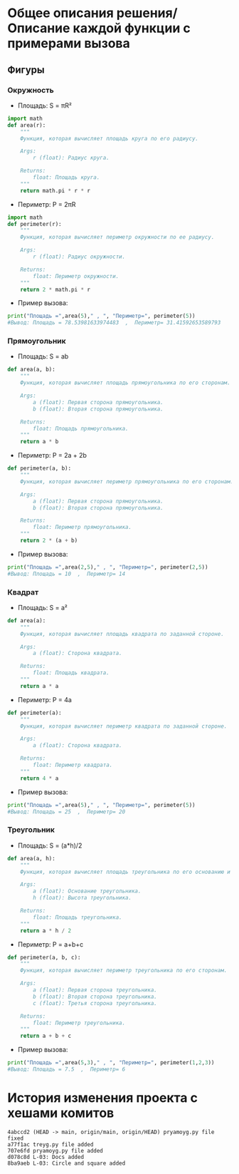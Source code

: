 # Общее описания решения/Описание каждой функции с примерами вызова
## Фигуры
### Окружность
- Площадь: S = πR²
```python
import math
def area(r):
    """
    Функция, которая вычисляет площадь круга по его радиусу.

    Args:
        r (float): Радиус круга.

    Returns:
        float: Площадь круга.
    """
    return math.pi * r * r
```
- Периметр: P = 2πR
```python
import math
def perimeter(r):
    """
    Функция, которая вычисляет периметр окружности по ее радиусу.

    Args:
        r (float): Радиус окружности.

    Returns:
        float: Периметр окружности.
    """
    return 2 * math.pi * r
```
- Пример вызова:
```python
print("Площадь =",area(5)," , ", "Периметр=", perimeter(5))
#Вывод: Площадь = 78.53981633974483  ,  Периметр= 31.41592653589793
```
### Прямоугольник
- Площадь: S = ab
```python
def area(a, b):
    """
    Функция, которая вычисляет площадь прямоугольника по его сторонам.

    Args:
        a (float): Первая сторона прямоугольника.
        b (float): Вторая сторона прямоугольника.

    Returns:
        float: Площадь прямоугольника.
    """
    return a * b
```
- Периметр: P = 2a + 2b
```python
def perimeter(a, b):
    """
    Функция, которая вычисляет периметр прямоугольника по его сторонам.

    Args:
        a (float): Первая сторона прямоугольника.
        b (float): Вторая сторона прямоугольника.

    Returns:
        float: Периметр прямоугольника.
    """
    return 2 * (a + b)
```
- Пример вызова:
```python
print("Площадь =",area(2,5)," , ", "Периметр=", perimeter(2,5))
#Вывод: Площадь = 10  ,  Периметр= 14
```
### Квадрат
- Площадь: S = a²
```python
def area(a):
    """
    Функция, которая вычисляет площадь квадрата по заданной стороне.

    Args:
        a (float): Сторона квадрата.

    Returns:
        float: Площадь квадрата.
    """
    return a * a
```
- Периметр: P = 4a
```python
def perimeter(a):
    """
    Функция, которая вычисляет периметр квадрата по заданной стороне.

    Args:
        a (float): Сторона квадрата.

    Returns:
        float: Периметр квадрата.
    """
    return 4 * a
```
- Пример вызова:
```python
print("Площадь =",area(5)," , ", "Периметр=", perimeter(5))
#Вывод: Площадь = 25  ,  Периметр= 20
```
### Треугольник
- Площадь: S = (a*h)/2
```python
def area(a, h):
    """
    Функция, которая вычисляет площадь треугольника по его основанию и высоте.

    Args:
        a (float): Основание треугольника.
        h (float): Высота треугольника.

    Returns:
        float: Площадь треугольника.
    """
    return a * h / 2
```
- Периметр: P = a+b+c
```python
def perimeter(a, b, c):
    """
    Функция, которая вычисляет периметр треугольника по его сторонам.

    Args:
        a (float): Первая сторона треугольника.
        b (float): Вторая сторона треугольника.
        c (float): Третья сторона треугольника.

    Returns:
        float: Периметр треугольника.
    """
    return a + b + c
```
- Пример вызова:
```python
print("Площадь =",area(5,3)," , ", "Периметр=", perimeter(1,2,3))
#Вывод: Площадь = 7.5  ,  Периметр= 6
```
# История изменения проекта с хешами комитов
```code
4abccd2 (HEAD -> main, origin/main, origin/HEAD) pryamoyg.py file fixed
a77f1ac treyg.py file added
707e6fd pryamoyg.py file added
d078c8d L-03: Docs added
8ba9aeb L-03: Circle and square added
```
